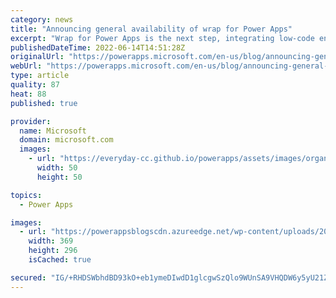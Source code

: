 ```yaml
---
category: news
title: "Announcing general availability of wrap for Power Apps"
excerpt: "Wrap for Power Apps is the next step, integrating low-code enterprise apps with Power Apps mobile technology to produce secure enterprise mobile apps with rich native mobile experiences and seamless end-to-end branding suitable for customer-facing frontline worker scenarios."
publishedDateTime: 2022-06-14T14:51:28Z
originalUrl: "https://powerapps.microsoft.com/en-us/blog/announcing-general-availability-of-wrap-for-power-apps/"
webUrl: "https://powerapps.microsoft.com/en-us/blog/announcing-general-availability-of-wrap-for-power-apps/"
type: article
quality: 87
heat: 88
published: true

provider:
  name: Microsoft
  domain: microsoft.com
  images:
    - url: "https://everyday-cc.github.io/powerapps/assets/images/organizations/microsoft.com-50x50.jpg"
      width: 50
      height: 50

topics:
  - Power Apps

images:
  - url: "https://powerappsblogscdn.azureedge.net/wp-content/uploads/2022/04/wrap.png"
    width: 369
    height: 296
    isCached: true

secured: "IG/+RHDSWbhdBD93kO+eb1ymeDIwdD1glcgwSzQlo9WUnSA9VHQDW6y5yU21ZZ6tp7YkpitMIOyeYY/bYHmfXLNSZjS6mHvxq3DT4KKgpqxoXiKKIQcs3HowhGxedPClM9Ofam0lTXKdn+/z3IeMke3iyivWFiKg/xvuizpH9OHs3PrQeTLLPkrQ0FNdBfAGvUqANoab3ZmVuzkBk3n5FvNF6p/nZrgMSsb2w9KSVpK1dqaGyFcImF/uY6L/eSGK6v+Llip3YppNxaVKtVlL8kzaSGPTYY9s6vRpqzhMoKo7eaA/4DS1bGRWGw3yd1d9eEZWi54h/7pxYgusSiixl7DSTTOU41+ktGRSq6P7Spw=;knN0TJk1rm+SNQ8i1m20PA=="
---
```


